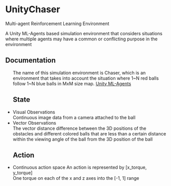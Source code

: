 # UnityChaser
Multi-agent Reinforcement Learning Environment

A Unity ML-Agents based simulation environment that considers situations where multiple agents may have a common or conflicting purpose in the environment

## Documentation
<ul>
  The name of this simulation environment is Chaser, which is an environment that takes into account the situation where 1~N red balls follow 1~N blue balls in MxM size map.
  <a href="https://github.com/Unity-Technologies/ml-agents">Unity ML-Agents</a>

## State
<li>
Visual Observations
</li>
    Continuous image data from a camera attached to the ball
  
<li>
Vector Observations
</li>
    The vector distance difference between the 3D positions of the obstacles and different colored balls that are less than a certain distance within the viewing angle of the ball from the 3D position of the ball
  
  
  
## Action
<li>
Continuous action space
An action is represented by [x_torque, y_torque]
</li>
    One torque on each of the x and z axes into the [-1, 1] range
  
</ul>

